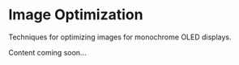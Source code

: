 # Image Optimization

Techniques for optimizing images for monochrome OLED displays.

Content coming soon...